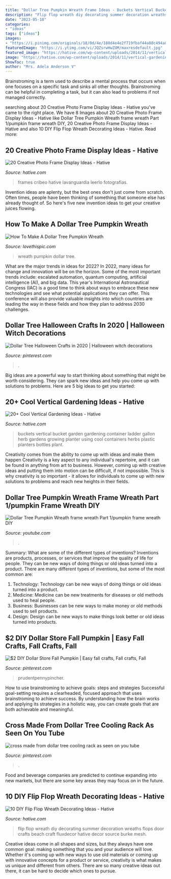 ```yaml
---
title: "Dollar Tree Pumpkin Wreath Frame Ideas - Buckets Vertical Bucket Garden Gardening Container Ladder Gallon Herb Gardens Growing Planter Using Cool Containers Herbs Plastic Planters Bottles Plant"
description: "Flip flop wreath diy decorating summer decoration wreaths flops door crafts beach craft fluxdecor hative decor source burke mesh"
date: "2023-05-18"
categories:
- "ideas"
tags: ["ideas"]
images:
- "https://i.pinimg.com/originals/18/0d/4e/180d4e4e2f719fbaf44a88c494a85100.jpg"
featuredImage: "https://i.ytimg.com/vi/JQZsrwHwZUM/maxresdefault.jpg"
featured_image: "https://hative.com/wp-content/uploads/2014/11/vertical-gardening-ideas/24-buckets-ladder-make-vertical-garden.jpg"
image: "https://hative.com/wp-content/uploads/2014/11/vertical-gardening-ideas/24-buckets-ladder-make-vertical-garden.jpg"
ShowToc: true
author: "Mrs. Adela Anderson V"
---
```



Brainstroming is a term used to describe a mental process that occurs when one focuses on a specific task and sinks all other thoughts. Brainstroming can be helpful in completing a task, but it can also lead to problems if not managed correctly.

	

		
searching about 20 Creative Photo Frame Display Ideas - Hative you've came to the right place. We have 8 Images about 20 Creative Photo Frame Display Ideas - Hative like Dollar Tree Pumpkin Wreath frame wreath Part 1/pumpkin frame wreath DIY, 20 Creative Photo Frame Display Ideas - Hative and also 10 DIY Flip Flop Wreath Decorating Ideas - Hative. Read more:
		
    
## 20 Creative Photo Frame Display Ideas - Hative

<img loading=lazy src="http://hative.com/wp-content/uploads/2014/08/photo-frame-ideas/11-open-frame-photo-holders.jpg" onerror="this.onerror=null;this.src='https://tse3.mm.bing.net/th?id=OIP.qeKqeMRMljNQkn3LVmAZHAHaLG&amp;pid=15.1';" alt="20 Creative Photo Frame Display Ideas - Hative">

_Source: hative.com_

>frames cribeo hative lavanguardia leerlo fotografías. 

	

Invention ideas are aplenty, but the best ones don't just come from scratch. Often times, people have been thinking of something that someone else has already thought of. So here's five new invention ideas to get your creative juices flowing.

    
## How To Make A Dollar Tree Pumpkin Wreath

<img loading=lazy src="http://www.lovethispic.com/uploaded_images/blogs/fbthumbs/-1602668894-1-1.jpg" onerror="this.onerror=null;this.src='https://tse1.mm.bing.net/th?id=OIP.hN6xOFi40ppakUaE-O8EiAHaD4&amp;pid=15.1';" alt="How To Make A Dollar Tree Pumpkin Wreath">

_Source: lovethispic.com_

>wreath pumpkin dollar tree. 

	

What are the major trends in ideas for 2022?
In 2022, many ideas for change and innovation will be on the horizon. Some of the most important trends include: escalated automation, quantum computing, artificial intelligence (AI), and big data. 
This year's International Astronautical Congress (IAC) is a good time to think about ways to embrace these new technologies and see what potential applications they can offer. This conference will also provide valuable insights into which countries are leading the way in these fields and how they plan to address 2030 challenges.

    
## Dollar Tree Halloween Crafts In 2020 | Halloween Witch Decorations

<img loading=lazy src="https://i.pinimg.com/originals/3d/de/4b/3dde4b2589c41eec86b8f8c23951d466.jpg" onerror="this.onerror=null;this.src='https://tse3.mm.bing.net/th?id=OIP.hD0FEl6v0OdsdzxxiTEmiQHaLG&amp;pid=15.1';" alt="Dollar Tree Halloween Crafts in 2020 | Halloween witch decorations">

_Source: pinterest.com_

>. 

	

Big ideas are a powerful way to start thinking about something that might be worth considering. They can spark new ideas and help you come up with solutions to problems. Here are 5 big ideas to get you started: 

    
## 20+ Cool Vertical Gardening Ideas - Hative

<img loading=lazy src="https://hative.com/wp-content/uploads/2014/11/vertical-gardening-ideas/24-buckets-ladder-make-vertical-garden.jpg" onerror="this.onerror=null;this.src='https://tse3.mm.bing.net/th?id=OIP.rkU2nKBqdz6sYtmgkQaRqgHaKb&amp;pid=15.1';" alt="20+ Cool Vertical Gardening Ideas - Hative">

_Source: hative.com_

>buckets vertical bucket garden gardening container ladder gallon herb gardens growing planter using cool containers herbs plastic planters bottles plant. 

	

Creativity comes from the ability to come up with ideas and make them happen
Creativity is a key aspect to any individual's repertoire, and it can be found in anything from art to business. However, coming up with creative ideas and putting them into motion can be difficult, if not impossible. This is why creativity is so important - it allows for individuals to come up with new solutions to problems and reach new heights in their fields.

    
## Dollar Tree Pumpkin Wreath Frame Wreath Part 1/pumpkin Frame Wreath DIY

<img loading=lazy src="https://i.ytimg.com/vi/JQZsrwHwZUM/maxresdefault.jpg" onerror="this.onerror=null;this.src='https://tse4.mm.bing.net/th?id=OIP.-5yHTdbBDLL7mCyEnBkSbAHaEK&amp;pid=15.1';" alt="Dollar Tree Pumpkin Wreath frame wreath Part 1/pumpkin frame wreath DIY">

_Source: youtube.com_

>. 

	

Summary: What are some of the different types of inventions?
Inventions are products, processes, or services that improve the quality of life for people. They can be new ways of doing things or old ideas turned into a product. There are many different types of inventions, but some of the most common are:
1) Technology: Technology can be new ways of doing things or old ideas turned into a product.
2) Medicine: Medicine can be new treatments for diseases or old methods used to heal people.
3) Business: Businesses can be new ways to make money or old methods used to sell products.
4) Design: Design can be new ways to make things look better or old ideas turned into products.

    
## $2 DIY Dollar Store Fall Pumpkin | Easy Fall Crafts, Fall Crafts, Fall

<img loading=lazy src="https://i.pinimg.com/736x/a0/b0/b3/a0b0b39e5c0b79c5970044bb9ab241ef.jpg" onerror="this.onerror=null;this.src='https://tse2.mm.bing.net/th?id=OIP.iAvQC4U5xG7qiIDi3t3dlgHaMW&amp;pid=15.1';" alt="$2 DIY Dollar Store Fall Pumpkin | Easy fall crafts, Fall crafts, Fall">

_Source: pinterest.com_

>prudentpennypincher. 

	

How to use brainstroming to achieve goals: steps and strategies
Successful goal-setting requires a clearheaded, focused approach that uses brainstroming to achieve success. By understanding how the brain works and applying its strategies in a holistic way, you can create goals that are both achievable and meaningful.

    
## Cross Made From Dollar Tree Cooling Rack As Seen On You Tube

<img loading=lazy src="https://i.pinimg.com/originals/18/0d/4e/180d4e4e2f719fbaf44a88c494a85100.jpg" onerror="this.onerror=null;this.src='https://tse2.mm.bing.net/th?id=OIP.jxSReefeOJZzSQlAHdBLKAHaJ4&amp;pid=15.1';" alt="cross made from dollar tree cooling rack as seen on you tube">

_Source: pinterest.com_

>. 

	

Food and beverage companies are predicted to continue expanding into new markets, but there are some key areas they may focus on in the future.

    
## 10 DIY Flip Flop Wreath Decorating Ideas - Hative

<img loading=lazy src="https://hative.com/wp-content/uploads/2015/02/flip-flop-wreath-ideas/4-diy-flip-flop-wreath-decorating-ideas.jpg" onerror="this.onerror=null;this.src='https://tse3.mm.bing.net/th?id=OIP.Au6EOM8qS7pshMBTSwLACgHaJ6&amp;pid=15.1';" alt="10 DIY Flip Flop Wreath Decorating Ideas - Hative">

_Source: hative.com_

>flip flop wreath diy decorating summer decoration wreaths flops door crafts beach craft fluxdecor hative decor source burke mesh. 

	

Creative ideas come in all shapes and sizes, but they always have one common goal: making something that you and your audience will love. Whether it's coming up with new ways to use old materials or coming up with innovative concepts for a product or service, creativity is what makes us unique and different from others. There are so many creative ideas out there, it can be hard to decide which ones to pursue.

